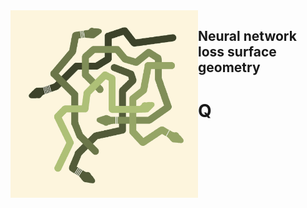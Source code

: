 <img style="float: left;" src="../img/addersmultiplying.png" width="300"> 

## Neural network loss surface geometry











# Q   

​    

​     



